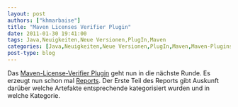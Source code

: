 ```yaml
---
layout: post
authors: ["khmarbaise"]
title: "Maven Licenses Verifier Plugin"
date: 2011-01-30 19:41:00
tags: Java,Neuigkeiten,Neue Versionen,PlugIn,Maven
categories: [Java,Neuigkeiten,Neue Versionen,PlugIn,Maven,Maven-Plugins]
post-type: blog
---
```

Das <a href="https://github.com/khmarbaise/Maven-Licenses-Verifier-Plugin"  title="Maven License Verifier Plugin Homepage">Maven-License-Verifier Plugin</a> geht nun in die nächste Runde. Es erzeugt nun schon mal <a href="http://khmarbaise.github.com/mlvp-example/licenseverifierreport.html">Reports</a>. Der Erste Teil des Reports  gibt Auskunft darüber welche Artefakte entsprechende kategorisiert wurden und in welche Kategorie. <br/>

